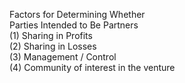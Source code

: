 Factors for Determining Whether  
Parties Intended to Be Partners  
(1) Sharing in Profits  
(2) Sharing in Losses  
(3) Management / Control  
(4) Community of interest in the venture